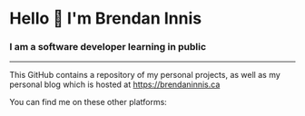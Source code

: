 # Hello 👋 I'm Brendan Innis
### I am a software developer learning in public

- - -

This GitHub contains a repository of my personal projects, as well as my personal blog which is hosted at https://brendaninnis.ca

You can find me on these other platforms:


